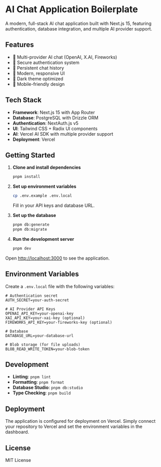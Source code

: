 # AI Chat Application Boilerplate

A modern, full-stack AI chat application built with Next.js 15, featuring authentication, database integration, and multiple AI provider support.

## Features

- 🤖 Multi-provider AI chat (OpenAI, X.AI, Fireworks)
- 🔐 Secure authentication system
- 💾 Persistent chat history
- 🎨 Modern, responsive UI
- 🌙 Dark theme optimized
- 📱 Mobile-friendly design

## Tech Stack

- **Framework**: Next.js 15 with App Router
- **Database**: PostgreSQL with Drizzle ORM
- **Authentication**: NextAuth.js v5
- **UI**: Tailwind CSS + Radix UI components
- **AI**: Vercel AI SDK with multiple provider support
- **Deployment**: Vercel

## Getting Started

1. **Clone and install dependencies**
   ```bash
   pnpm install
   ```

2. **Set up environment variables**
   ```bash
   cp .env.example .env.local
   ```
   Fill in your API keys and database URL.

3. **Set up the database**
   ```bash
   pnpm db:generate
   pnpm db:migrate
   ```

4. **Run the development server**
   ```bash
   pnpm dev
   ```

Open [http://localhost:3000](http://localhost:3000) to see the application.

## Environment Variables

Create a `.env.local` file with the following variables:

```env
# Authentication secret
AUTH_SECRET=your-auth-secret

# AI Provider API Keys
OPENAI_API_KEY=your-openai-key
XAI_API_KEY=your-xai-key (optional)
FIREWORKS_API_KEY=your-fireworks-key (optional)

# Database
DATABASE_URL=your-database-url

# Blob storage (for file uploads)
BLOB_READ_WRITE_TOKEN=your-blob-token
```

## Development

- **Linting**: `pnpm lint`
- **Formatting**: `pnpm format`
- **Database Studio**: `pnpm db:studio`
- **Type Checking**: `pnpm build`

## Deployment

The application is configured for deployment on Vercel. Simply connect your repository to Vercel and set the environment variables in the dashboard.

## License

MIT License 